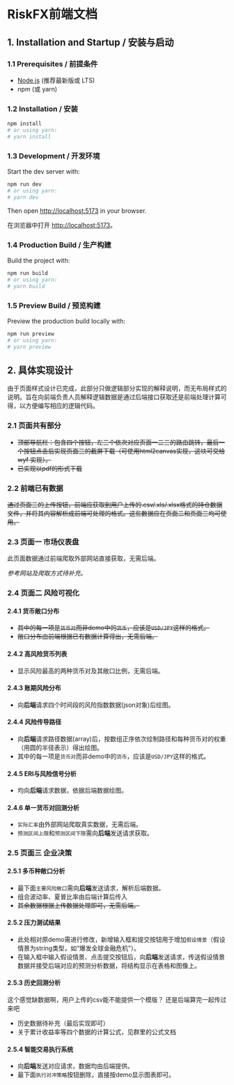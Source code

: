 # RiskFX前端文档

## 1. Installation and Startup / 安装与启动

### 1.1 Prerequisites / 前提条件

- [Node.js](https://nodejs.org/) (推荐最新版或 LTS)
- npm (或 yarn)

### 1.2 Installation / 安装

```bash
npm install
# or using yarn:
# yarn install
```

### 1.3 Development / 开发环境

Start the dev server with:

```bash
npm run dev
# or using yarn:
# yarn dev
```

Then open [http://localhost:5173](http://localhost:3000) in your browser.

在浏览器中打开 [http://localhost:5173](http://localhost:3000)。

### 1.4 Production Build / 生产构建

Build the project with:

```bash
npm run build
# or using yarn:
# yarn build
```

### 1.5 Preview Build / 预览构建

Preview the production build locally with:

```bash
npm run preview
# or using yarn:
# yarn preview
```

## 2. 具体实现设计

由于页面样式设计已完成，此部分只做逻辑部分实现的解释说明，而无布局样式的说明。旨在向前端负责人员解释逻辑数据是通过后端接口获取还是前端处理计算可得，以方便编写相应的逻辑代码。

### 2.1 页面共有部分

- ~~顶部导航栏：包含四个按钮，左三个依次对应页面一二三的路由跳转，最后一个按钮点击后实现页面三的截屏下载（可使用html2canvas实现，这块可交给 wyf 实现）。~~
- ~~已实现以pdf的形式下载~~

### 2.2 前端已有数据

~~通过页面三的上传按钮，前端应获取到用户上传的.csv/.xls/.xlsx格式的持仓数据文件，并将其内容解析成前端可处理的格式。这些数据应在页面二和页面三均可使用。~~

### 2.3 页面一 市场仪表盘

此页面数据通过前端爬取外部网站直接获取，无需后端。

*参考网站及爬取方式待补充。*

### 2.4 页面二 风险可视化

#### 2.4.1 货币敞口分布

- ~~其中的每一项是`货币对`而非demo中的`货币`，应该是`USD/JPY`这样的格式。~~
- ~~敞口分布由前端根据已有数据计算得出，无需后端。~~

#### 2.4.2 高风险货币列表

- 显示风险最高的两种货币对及其敞口比例，无需后端。

#### 2.4.3 账期风险分布

- 向**后端**请求四个时间段的风险指数数据(json对象)后绘图。

#### 2.4.4 风险传导路径

- 向**后端**请求路径数据(array)后，按数组正序依次绘制路径和每种货币对的权重（用圆的半径表示）得出绘图。
- 其中的每一项是`货币对`而非demo中的`货币`，应该是`USD/JPY`这样的格式。

#### 2.4.5 ERI与风险信号分析

- 均向**后端**请求数据，依据后端数据绘图。

#### 2.4.6 单一货币对回测分析

- `实际汇率`由外部网站爬取真实数据，无需后端。
- `预测区间上限`和`预测区间下限`需向**后端**发送请求获取。

### 2.5 页面三 企业决策

#### 2.5.1 多币种敞口分析

- 最下面`主要风险敞口`需向**后端**发送请求，解析后端数据。
- 组合波动率、夏普比率由后端计算后传入
- ~~其余数据根据上传数据处理即可，无需后端。~~

#### 2.5.2 压力测试结果

- 此处相对原demo需进行修改，新增输入框和提交按钮用于增加`假设情景`（假设情景为string类型，如“爆发全球金融危机”）。
- 在输入框中输入假设情景、点击提交按钮后，向**后端**发送请求，传送假设情景数据并接受后端对应的预测分析数据，将结构显示在表格和图像上。

#### 2.5.3 历史回测分析
这个感觉缺数据啊，用户上传的csv能不能提供一个模版？
还是后端算完一起传过来吧

- 历史数据待补充（最后实现即可）
- 关于累计收益率等四个数据的计算公式，见群里的公式文档

#### 2.5.4 智能交易执行系统

- 向**后端**发送对应请求，数据均由后端提供。
- 最下面`执行对冲策略`按钮删除，直接按demo显示图表即可。
